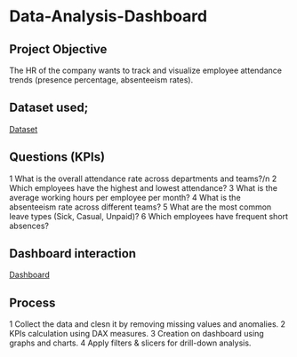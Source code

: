 # Data-Analysis-Dashboard
## Project Objective
 The HR of the company wants to track and visualize employee attendance trends (presence percentage, absenteeism rates).
## Dataset used;
<a href="https://github.com/manyabansal406/Data-Analysis-Dashboard/blob/main/Attendance%20Sheet%202022-2023_Masked%20(1).xlsx">Dataset</a>
## Questions (KPIs)
1 What is the overall attendance rate across departments and teams?/n
2 Which employees have the highest and lowest attendance?
3 What is the average working hours per employee per month?
4 What is the absenteeism rate across different teams?
5 What are the most common leave types (Sick, Casual, Unpaid)?
6 Which employees have frequent short absences?  

## Dashboard interaction
<a href ="https://github.com/manyabansal406/Data-Analysis-Dashboard/blob/main/HR-Analysis%20Dashboard.PNG">Dashboard</a>

## Process
1 Collect the data and clesn it by removing missing values and anomalies.
2 KPIs calculation using DAX measures.
3 Creation on dashboard using graphs and charts.
4 Apply filters & slicers for drill-down analysis.



